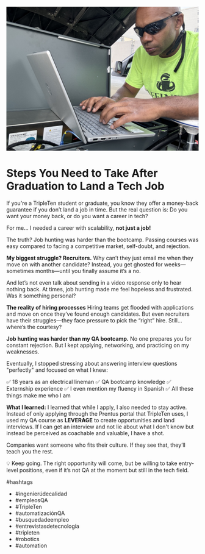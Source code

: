 ![My Image](https://github.com/billjf/billjf.github.io/blob/master/IMG_4754.JPEG)

# Steps You Need to Take After Graduation to Land a Tech Job

If you're a TripleTen student or graduate, you know they offer a money-back guarantee if you don’t land a job in time. But the real question is: Do you want your money back, or do you want a career in tech?

For me… I needed a career with scalability, **not just a job!**

The truth? Job hunting was harder than the bootcamp. Passing courses was easy compared to facing a competitive market, self-doubt, and rejection.

**My biggest struggle? Recruiters.**
Why can’t they just email me when they move on with another candidate? Instead, you get ghosted for weeks—sometimes months—until you finally assume it’s a no. 

And let’s not even talk about sending in a video response only to hear nothing back. At times, job hunting made me feel hopeless and frustrated. Was it something personal?

**The reality of hiring processes**
Hiring teams get flooded with applications and move on once they’ve found enough candidates. But even recruiters have their struggles—they face pressure to pick the “right” hire. Still… where’s the courtesy?

**Job hunting was harder than my QA bootcamp.**
No one prepares you for constant rejection. But I kept applying, networking, and practicing on my weaknesses.

Eventually, I stopped stressing about answering interview questions "perfectly" and focused on what I knew:

✅ 18 years as an electrical lineman
✅ QA bootcamp knowledge
✅ Externship experience
✅ I even mention my fluency in Spanish
✅ All these things make me who I am

**What I learned:**
I learned that while I apply, I also needed to stay active. Instead of only applying through the Prentus portal that TripleTen uses, I used my QA course as **LEVERAGE** to create opportunities and land interviews. If I can get an interview and not lie about what I don't know but instead be perceived as coachable and valuable, I have a shot.

Companies want someone who fits their culture. If they see that, they’ll teach you the rest.

💡 Keep going. The right opportunity will come, but be willing to take entry-level positions, even if it’s not QA at the moment but still in the tech field.

#hashtags
- #ingenierúdecalidad 
- #empleosQA 
- #TripleTen 
- #automatizaciónQA 
- #busquedadeempleo 
- #entrevistasdetecnología 
- #tripleten 
- #robotics 
- #automation
